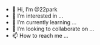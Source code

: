 - 👋 Hi, I’m @22park
- 👀 I’m interested in ...
- 🌱 I’m currently learning ...
- 💞️ I’m looking to collaborate on ...
- 📫 How to reach me ...

<!---
22park/22park is a ✨ special ✨ repository because its `README.md` (this file) appears on your GitHub profile.
You can click the Preview link to take a look at your changes.
--->
